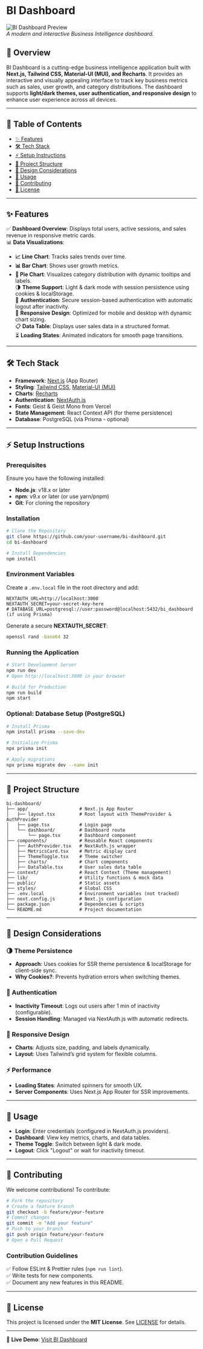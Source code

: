 # BI Dashboard

![BI Dashboard Preview](https://your-site-image-link.com)  
*A modern and interactive Business Intelligence dashboard.*

## 🚀 Overview
BI Dashboard is a cutting-edge business intelligence application built with **Next.js, Tailwind CSS, Material-UI (MUI), and Recharts**. It provides an interactive and visually appealing interface to track key business metrics such as sales, user growth, and category distributions. The dashboard supports **light/dark themes, user authentication, and responsive design** to enhance user experience across all devices.

---

## 📌 Table of Contents
- [✨ Features](#features)
- [🛠️ Tech Stack](#tech-stack)
- [⚡ Setup Instructions](#setup-instructions)
- [📁 Project Structure](#project-structure)
- [🎨 Design Considerations](#design-considerations)
- [📌 Usage](#usage)
- [🤝 Contributing](#contributing)
- [📜 License](#license)

---

## ✨ Features
✅ **Dashboard Overview**: Displays total users, active sessions, and sales revenue in responsive metric cards.  
📊 **Data Visualizations**:
- **📈 Line Chart**: Tracks sales trends over time.
- **📊 Bar Chart**: Shows user growth metrics.
- **🥧 Pie Chart**: Visualizes category distribution with dynamic tooltips and labels.  
🌗 **Theme Support**: Light & dark mode with session persistence using cookies & localStorage.  
🔐 **Authentication**: Secure session-based authentication with automatic logout after inactivity.  
📱 **Responsive Design**: Optimized for mobile and desktop with dynamic chart sizing.  
📋 **Data Table**: Displays user sales data in a structured format.  
⏳ **Loading States**: Animated indicators for smooth page transitions.  

---

## 🛠️ Tech Stack
- **Framework**: [Next.js](https://nextjs.org/) (App Router)
- **Styling**: [Tailwind CSS](https://tailwindcss.com/), [Material-UI (MUI)](https://mui.com/)
- **Charts**: [Recharts](https://recharts.org/)
- **Authentication**: [NextAuth.js](https://next-auth.js.org/)
- **Fonts**: Geist & Geist Mono from Vercel
- **State Management**: React Context API (for theme persistence)
- **Database**: PostgreSQL (via Prisma - optional)

---

## ⚡ Setup Instructions
### Prerequisites
Ensure you have the following installed:
- **Node.js**: v18.x or later
- **npm**: v9.x or later (or use yarn/pnpm)
- **Git**: For cloning the repository

### Installation
```bash
# Clone the Repository
git clone https://github.com/your-username/bi-dashboard.git
cd bi-dashboard

# Install Dependencies
npm install
```

### Environment Variables
Create a `.env.local` file in the root directory and add:
```env
NEXTAUTH_URL=http://localhost:3000
NEXTAUTH_SECRET=your-secret-key-here
# DATABASE_URL=postgresql://user:password@localhost:5432/bi_dashboard (if using Prisma)
```
Generate a secure **NEXTAUTH_SECRET**:
```bash
openssl rand -base64 32
```

### Running the Application
```bash
# Start Development Server
npm run dev
# Open http://localhost:3000 in your browser

# Build for Production
npm run build
npm start
```

### Optional: Database Setup (PostgreSQL)
```bash
# Install Prisma
npm install prisma --save-dev

# Initialize Prisma
npx prisma init

# Apply migrations
npx prisma migrate dev --name init
```

---

## 📁 Project Structure
```
bi-dashboard/
├── app/                   # Next.js App Router
│   ├── layout.tsx         # Root layout with ThemeProvider & AuthProvider
│   ├── page.tsx           # Login page
│   └── dashboard/         # Dashboard route
│       └── page.tsx       # Dashboard component
├── components/            # Reusable React components
│   ├── AuthProvider.tsx   # NextAuth.js wrapper
│   ├── MetricsCard.tsx    # Metric display card
│   ├── ThemeToggle.tsx    # Theme switcher
│   ├── charts/            # Chart components
│   ├── DataTable.tsx      # User sales data table
├── context/               # React Context (Theme management)
├── lib/                   # Utility functions & mock data
├── public/                # Static assets
├── styles/                # Global CSS
├── .env.local             # Environment variables (not tracked)
├── next.config.js         # Next.js configuration
├── package.json           # Dependencies & scripts
└── README.md              # Project documentation
```

---

## 🎨 Design Considerations
### 🌗 Theme Persistence
- **Approach**: Uses cookies for SSR theme persistence & localStorage for client-side sync.
- **Why Cookies?**: Prevents hydration errors when switching themes.

### 🔐 Authentication
- **Inactivity Timeout**: Logs out users after 1 min of inactivity (configurable).
- **Session Handling**: Managed via NextAuth.js with automatic redirects.

### 📱 Responsive Design
- **Charts**: Adjusts size, padding, and labels dynamically.
- **Layout**: Uses Tailwind’s grid system for flexible columns.

### ⚡ Performance
- **Loading States**: Animated spinners for smooth UX.
- **Server Components**: Uses Next.js App Router for SSR improvements.

---

## 📌 Usage
- **Login**: Enter credentials (configured in NextAuth.js providers).
- **Dashboard**: View key metrics, charts, and data tables.
- **Theme Toggle**: Switch between light & dark mode.
- **Logout**: Click "Logout" or wait for inactivity timeout.

---

## 🤝 Contributing
We welcome contributions! To contribute:
```bash
# Fork the repository
# Create a feature branch
git checkout -b feature/your-feature
# Commit changes
git commit -m "Add your feature"
# Push to your branch
git push origin feature/your-feature
# Open a Pull Request
```
### Contribution Guidelines
✅ Follow ESLint & Prettier rules (`npm run lint`).  
✅ Write tests for new components.  
✅ Document any new features in this README.  

---

## 📜 License
This project is licensed under the **MIT License**. See [LICENSE](LICENSE) for details.

---

🚀 **Live Demo**: [Visit BI Dashboard](https://your-site-link.com)

